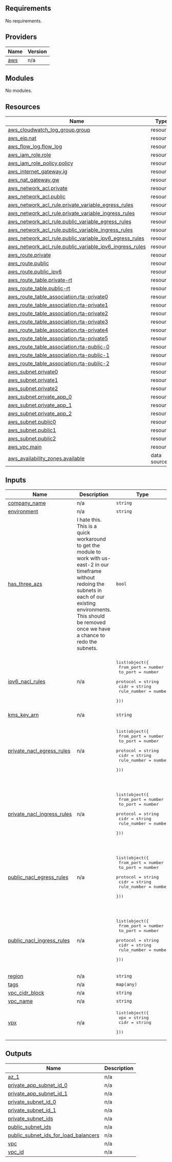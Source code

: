 <!-- BEGIN_TF_DOCS -->
## Requirements

No requirements.

## Providers

| Name | Version |
|------|---------|
| <a name="provider_aws"></a> [aws](#provider\_aws) | n/a |

## Modules

No modules.

## Resources

| Name | Type |
|------|------|
| [aws_cloudwatch_log_group.group](https://registry.terraform.io/providers/hashicorp/aws/latest/docs/resources/cloudwatch_log_group) | resource |
| [aws_eip.nat](https://registry.terraform.io/providers/hashicorp/aws/latest/docs/resources/eip) | resource |
| [aws_flow_log.flow_log](https://registry.terraform.io/providers/hashicorp/aws/latest/docs/resources/flow_log) | resource |
| [aws_iam_role.role](https://registry.terraform.io/providers/hashicorp/aws/latest/docs/resources/iam_role) | resource |
| [aws_iam_role_policy.policy](https://registry.terraform.io/providers/hashicorp/aws/latest/docs/resources/iam_role_policy) | resource |
| [aws_internet_gateway.ig](https://registry.terraform.io/providers/hashicorp/aws/latest/docs/resources/internet_gateway) | resource |
| [aws_nat_gateway.gw](https://registry.terraform.io/providers/hashicorp/aws/latest/docs/resources/nat_gateway) | resource |
| [aws_network_acl.private](https://registry.terraform.io/providers/hashicorp/aws/latest/docs/resources/network_acl) | resource |
| [aws_network_acl.public](https://registry.terraform.io/providers/hashicorp/aws/latest/docs/resources/network_acl) | resource |
| [aws_network_acl_rule.private_variable_egress_rules](https://registry.terraform.io/providers/hashicorp/aws/latest/docs/resources/network_acl_rule) | resource |
| [aws_network_acl_rule.private_variable_ingress_rules](https://registry.terraform.io/providers/hashicorp/aws/latest/docs/resources/network_acl_rule) | resource |
| [aws_network_acl_rule.public_variable_egress_rules](https://registry.terraform.io/providers/hashicorp/aws/latest/docs/resources/network_acl_rule) | resource |
| [aws_network_acl_rule.public_variable_ingress_rules](https://registry.terraform.io/providers/hashicorp/aws/latest/docs/resources/network_acl_rule) | resource |
| [aws_network_acl_rule.public_variable_ipv6_egress_rules](https://registry.terraform.io/providers/hashicorp/aws/latest/docs/resources/network_acl_rule) | resource |
| [aws_network_acl_rule.public_variable_ipv6_ingress_rules](https://registry.terraform.io/providers/hashicorp/aws/latest/docs/resources/network_acl_rule) | resource |
| [aws_route.private](https://registry.terraform.io/providers/hashicorp/aws/latest/docs/resources/route) | resource |
| [aws_route.public](https://registry.terraform.io/providers/hashicorp/aws/latest/docs/resources/route) | resource |
| [aws_route.public_ipv6](https://registry.terraform.io/providers/hashicorp/aws/latest/docs/resources/route) | resource |
| [aws_route_table.private-rt](https://registry.terraform.io/providers/hashicorp/aws/latest/docs/resources/route_table) | resource |
| [aws_route_table.public-rt](https://registry.terraform.io/providers/hashicorp/aws/latest/docs/resources/route_table) | resource |
| [aws_route_table_association.rta-private0](https://registry.terraform.io/providers/hashicorp/aws/latest/docs/resources/route_table_association) | resource |
| [aws_route_table_association.rta-private1](https://registry.terraform.io/providers/hashicorp/aws/latest/docs/resources/route_table_association) | resource |
| [aws_route_table_association.rta-private2](https://registry.terraform.io/providers/hashicorp/aws/latest/docs/resources/route_table_association) | resource |
| [aws_route_table_association.rta-private3](https://registry.terraform.io/providers/hashicorp/aws/latest/docs/resources/route_table_association) | resource |
| [aws_route_table_association.rta-private4](https://registry.terraform.io/providers/hashicorp/aws/latest/docs/resources/route_table_association) | resource |
| [aws_route_table_association.rta-private5](https://registry.terraform.io/providers/hashicorp/aws/latest/docs/resources/route_table_association) | resource |
| [aws_route_table_association.rta-public-0](https://registry.terraform.io/providers/hashicorp/aws/latest/docs/resources/route_table_association) | resource |
| [aws_route_table_association.rta-public-1](https://registry.terraform.io/providers/hashicorp/aws/latest/docs/resources/route_table_association) | resource |
| [aws_route_table_association.rta-public-2](https://registry.terraform.io/providers/hashicorp/aws/latest/docs/resources/route_table_association) | resource |
| [aws_subnet.private0](https://registry.terraform.io/providers/hashicorp/aws/latest/docs/resources/subnet) | resource |
| [aws_subnet.private1](https://registry.terraform.io/providers/hashicorp/aws/latest/docs/resources/subnet) | resource |
| [aws_subnet.private2](https://registry.terraform.io/providers/hashicorp/aws/latest/docs/resources/subnet) | resource |
| [aws_subnet.private_app_0](https://registry.terraform.io/providers/hashicorp/aws/latest/docs/resources/subnet) | resource |
| [aws_subnet.private_app_1](https://registry.terraform.io/providers/hashicorp/aws/latest/docs/resources/subnet) | resource |
| [aws_subnet.private_app_2](https://registry.terraform.io/providers/hashicorp/aws/latest/docs/resources/subnet) | resource |
| [aws_subnet.public0](https://registry.terraform.io/providers/hashicorp/aws/latest/docs/resources/subnet) | resource |
| [aws_subnet.public1](https://registry.terraform.io/providers/hashicorp/aws/latest/docs/resources/subnet) | resource |
| [aws_subnet.public2](https://registry.terraform.io/providers/hashicorp/aws/latest/docs/resources/subnet) | resource |
| [aws_vpc.main](https://registry.terraform.io/providers/hashicorp/aws/latest/docs/resources/vpc) | resource |
| [aws_availability_zones.available](https://registry.terraform.io/providers/hashicorp/aws/latest/docs/data-sources/availability_zones) | data source |

## Inputs

| Name | Description | Type | Default | Required |
|------|-------------|------|---------|:--------:|
| <a name="input_company_name"></a> [company\_name](#input\_company\_name) | n/a | `string` | n/a | yes |
| <a name="input_environment"></a> [environment](#input\_environment) | n/a | `string` | n/a | yes |
| <a name="input_has_three_azs"></a> [has\_three\_azs](#input\_has\_three\_azs) | I hate this. This is a quick workaround to get the module to work with us-east-2 in our timeframe without redoing the subnets in each of our existing environments. This should be removed once we have a chance to redo the subnets. | `bool` | `false` | no |
| <a name="input_ipv6_nacl_rules"></a> [ipv6\_nacl\_rules](#input\_ipv6\_nacl\_rules) | n/a | <pre>list(object({<br>    from_port   = number<br>    to_port     = number<br>    protocol    = string<br>    cidr        = string<br>    rule_number = number<br>  }))</pre> | <pre>[<br>  {<br>    "cidr": "::/0",<br>    "from_port": 0,<br>    "protocol": "-1",<br>    "rule_number": 37,<br>    "to_port": 0<br>  }<br>]</pre> | no |
| <a name="input_kms_key_arn"></a> [kms\_key\_arn](#input\_kms\_key\_arn) | n/a | `string` | n/a | yes |
| <a name="input_private_nacl_egress_rules"></a> [private\_nacl\_egress\_rules](#input\_private\_nacl\_egress\_rules) | n/a | <pre>list(object({<br>    from_port   = number<br>    to_port     = number<br>    protocol    = string<br>    cidr        = string<br>    rule_number = number<br>  }))</pre> | <pre>[<br>  {<br>    "cidr": "0.0.0.0/0",<br>    "from_port": 0,<br>    "protocol": "-1",<br>    "rule_number": 10,<br>    "to_port": 0<br>  }<br>]</pre> | no |
| <a name="input_private_nacl_ingress_rules"></a> [private\_nacl\_ingress\_rules](#input\_private\_nacl\_ingress\_rules) | n/a | <pre>list(object({<br>    from_port   = number<br>    to_port     = number<br>    protocol    = string<br>    cidr        = string<br>    rule_number = number<br>  }))</pre> | <pre>[<br>  {<br>    "cidr": "0.0.0.0/0",<br>    "from_port": 0,<br>    "protocol": "-1",<br>    "rule_number": 10,<br>    "to_port": 0<br>  }<br>]</pre> | no |
| <a name="input_public_nacl_egress_rules"></a> [public\_nacl\_egress\_rules](#input\_public\_nacl\_egress\_rules) | n/a | <pre>list(object({<br>    from_port   = number<br>    to_port     = number<br>    protocol    = string<br>    cidr        = string<br>    rule_number = number<br>  }))</pre> | <pre>[<br>  {<br>    "cidr": "0.0.0.0/0",<br>    "from_port": 0,<br>    "protocol": "-1",<br>    "rule_number": 10,<br>    "to_port": 0<br>  }<br>]</pre> | no |
| <a name="input_public_nacl_ingress_rules"></a> [public\_nacl\_ingress\_rules](#input\_public\_nacl\_ingress\_rules) | n/a | <pre>list(object({<br>    from_port   = number<br>    to_port     = number<br>    protocol    = string<br>    cidr        = string<br>    rule_number = number<br>  }))</pre> | <pre>[<br>  {<br>    "cidr": "0.0.0.0/0",<br>    "from_port": 0,<br>    "protocol": "-1",<br>    "rule_number": 10,<br>    "to_port": 0<br>  }<br>]</pre> | no |
| <a name="input_region"></a> [region](#input\_region) | n/a | `string` | n/a | yes |
| <a name="input_tags"></a> [tags](#input\_tags) | n/a | `map(any)` | n/a | yes |
| <a name="input_vpc_cidr_block"></a> [vpc\_cidr\_block](#input\_vpc\_cidr\_block) | n/a | `string` | n/a | yes |
| <a name="input_vpc_name"></a> [vpc\_name](#input\_vpc\_name) | n/a | `string` | n/a | yes |
| <a name="input_vpx"></a> [vpx](#input\_vpx) | n/a | <pre>list(object({<br>    vpx  = string<br>    cidr = string<br>  }))</pre> | `[]` | no |

## Outputs

| Name | Description |
|------|-------------|
| <a name="output_az_1"></a> [az\_1](#output\_az\_1) | n/a |
| <a name="output_private_app_subnet_id_0"></a> [private\_app\_subnet\_id\_0](#output\_private\_app\_subnet\_id\_0) | n/a |
| <a name="output_private_app_subnet_id_1"></a> [private\_app\_subnet\_id\_1](#output\_private\_app\_subnet\_id\_1) | n/a |
| <a name="output_private_subnet_id_0"></a> [private\_subnet\_id\_0](#output\_private\_subnet\_id\_0) | n/a |
| <a name="output_private_subnet_id_1"></a> [private\_subnet\_id\_1](#output\_private\_subnet\_id\_1) | n/a |
| <a name="output_private_subnet_ids"></a> [private\_subnet\_ids](#output\_private\_subnet\_ids) | n/a |
| <a name="output_public_subnet_ids"></a> [public\_subnet\_ids](#output\_public\_subnet\_ids) | n/a |
| <a name="output_public_subnet_ids_for_load_balancers"></a> [public\_subnet\_ids\_for\_load\_balancers](#output\_public\_subnet\_ids\_for\_load\_balancers) | n/a |
| <a name="output_vpc"></a> [vpc](#output\_vpc) | n/a |
| <a name="output_vpc_id"></a> [vpc\_id](#output\_vpc\_id) | n/a |
<!-- END_TF_DOCS -->